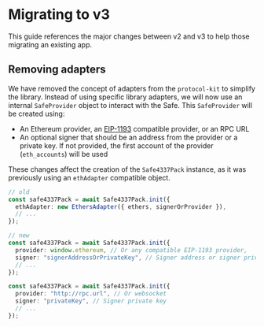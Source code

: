 # Migrating to v3

This guide references the major changes between v2 and v3 to help those migrating an existing app.

## Removing adapters

We have removed the concept of adapters from the `protocol-kit` to simplify the library. Instead of using specific library adapters, we will now use an internal `SafeProvider` object to interact with the Safe. This `SafeProvider` will be created using:

- An Ethereum provider, an [EIP-1193](https://eips.ethereum.org/EIPS/eip-1193) compatible provider, or an RPC URL
- An optional signer that should be an address from the provider or a private key. If not provided, the first account of the provider (`eth_accounts`) will be used

These changes affect the creation of the `Safe4337Pack` instance, as it was previously using an `ethAdapter` compatible object.

```typescript
// old
const safe4337Pack = await Safe4337Pack.init({
  ethAdapter: new EthersAdapter({ ethers, signerOrProvider }),
  // ...
});
```

```typescript
// new
const safe4337Pack = await Safe4337Pack.init({
  provider: window.ethereum, // Or any compatible EIP-1193 provider,
  signer: "signerAddressOrPrivateKey", // Signer address or signer private key
  // ...
});

const safe4337Pack = await Safe4337Pack.init({
  provider: "http://rpc.url", // Or websocket
  signer: "privateKey", // Signer private key
  // ...
});
```
